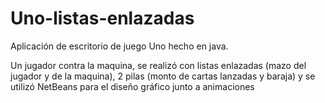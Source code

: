 # Uno-listas-enlazadas

Aplicación de escritorio de juego Uno hecho en java.

Un jugador contra la maquina, se realizó con listas enlazadas (mazo del jugador y de la maquina), 2 pilas (monto de cartas lanzadas y baraja) y se utilizó NetBeans para el diseño gráfico junto a animaciones
